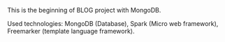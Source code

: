 This is the beginning of BLOG project with MongoDB.

Used technologies:
MongoDB (Database),
Spark (Micro web framework),
Freemarker (template language framework).